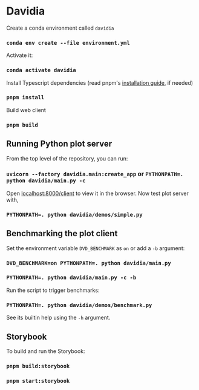 # Davidia

Create a conda environment called `davidia`

### `conda env create --file environment.yml`

Activate it:

### `conda activate davidia`

Install Typescript dependencies (read pnpm's [installation guide](https://pnpm.io/installation), if needed)

### `pnpm install`

Build web client

### `pnpm build`

## Running Python plot server

From the top level of the repository, you can run:

### `uvicorn --factory davidia.main:create_app` or `PYTHONPATH=. python davidia/main.py -c`

Open [localhost:8000/client](http://localhost:8000/client) to view it in the browser. Now test plot server with,

### `PYTHONPATH=. python davidia/demos/simple.py`

## Benchmarking the plot client

Set the environment variable `DVD_BENCHMARK` as `on` or add a `-b` argument:

### `DVD_BENCHMARK=on PYTHONPATH=. python davidia/main.py`
### `PYTHONPATH=. python davidia/main.py -c -b`

Run the script to trigger benchmarks:

### `PYTHONPATH=. python davidia/demos/benchmark.py`

See its builtin help using the `-h` argument.

## Storybook

To build and run the Storybook:

### `pnpm build:storybook`
### `pnpm start:storybook`
